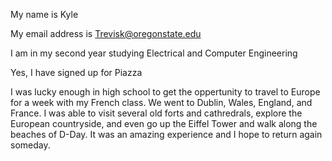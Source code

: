 My name is Kyle

My email address is Trevisk@oregonstate.edu

I am in my second year studying Electrical and Computer Engineering

Yes, I have signed up for Piazza

I was lucky enough in high school to get the oppertunity to travel to Europe for a week with my French class. We went to Dublin, Wales, England, and France. I was able to visit several old forts and cathredrals, explore the European countryside, and even go up the Eiffel Tower and walk along the beaches of D-Day. It was an amazing experience and I hope to return again someday. 
